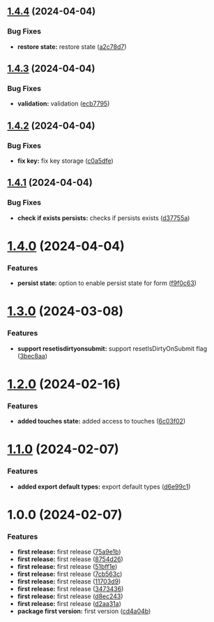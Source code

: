 ## [1.4.4](https://github.com/resourge/vue3-hook-form/compare/v1.4.3...v1.4.4) (2024-04-04)


### Bug Fixes

* **restore state:** restore state ([a2c78d7](https://github.com/resourge/vue3-hook-form/commit/a2c78d7b13ae3c5c92f85bcc160c58f6e9b300d3))

## [1.4.3](https://github.com/resourge/vue3-hook-form/compare/v1.4.2...v1.4.3) (2024-04-04)


### Bug Fixes

* **validation:** validation ([ecb7795](https://github.com/resourge/vue3-hook-form/commit/ecb7795bd47d79e5e7ef12cfa65d6eab1354cb83))

## [1.4.2](https://github.com/resourge/vue3-hook-form/compare/v1.4.1...v1.4.2) (2024-04-04)


### Bug Fixes

* **fix key:** fix key storage ([c0a5dfe](https://github.com/resourge/vue3-hook-form/commit/c0a5dfe154e73bf011bf2e92b282b7882fbdb2b2))

## [1.4.1](https://github.com/resourge/vue3-hook-form/compare/v1.4.0...v1.4.1) (2024-04-04)


### Bug Fixes

* **check if exists persists:** checks if persists exists ([d37755a](https://github.com/resourge/vue3-hook-form/commit/d37755a0cb175f6eb7d96cef080ae349ae1f4fe6))

# [1.4.0](https://github.com/resourge/vue3-hook-form/compare/v1.3.0...v1.4.0) (2024-04-04)


### Features

* **persist state:** option to enable persist state for form ([f9f0c63](https://github.com/resourge/vue3-hook-form/commit/f9f0c637e0f6537bfb9d67e6bdd5967f6fe5489a))

# [1.3.0](https://github.com/resourge/vue3-hook-form/compare/v1.2.0...v1.3.0) (2024-03-08)


### Features

* **support resetisdirtyonsubmit:** support resetIsDirtyOnSubmit flag ([3bec8aa](https://github.com/resourge/vue3-hook-form/commit/3bec8aa6a06f68c2c72094f43aa0579ce04c5c51))

# [1.2.0](https://github.com/resourge/vue3-hook-form/compare/v1.1.0...v1.2.0) (2024-02-16)


### Features

* **added touches state:** added access to touches ([6c03f02](https://github.com/resourge/vue3-hook-form/commit/6c03f025cd11b3665df9e08c26aa96ca331ec23a))

# [1.1.0](https://github.com/resourge/vue3-hook-form/compare/v1.0.0...v1.1.0) (2024-02-07)


### Features

* **added export default types:** export default types ([d6e99c1](https://github.com/resourge/vue3-hook-form/commit/d6e99c1e6f8e0f9f453a3cf35e93637e5cf40c92))

# 1.0.0 (2024-02-07)


### Features

* **first release:** first release ([75a9e1b](https://github.com/resourge/vue3-hook-form/commit/75a9e1ba58002705818aa6c30b1a31a704bbe1ec))
* **first release:** first release ([8754d26](https://github.com/resourge/vue3-hook-form/commit/8754d264aa2d10b3ef7b4db487b829551b6924cb))
* **first release:** first release ([51bff1e](https://github.com/resourge/vue3-hook-form/commit/51bff1e6229741b5c54ce3ecb31ff52ac1373a0a))
* **first release:** first release ([7cb563c](https://github.com/resourge/vue3-hook-form/commit/7cb563cb9c1ff5e5921a38b5548dac8d213a797f))
* **first release:** first release ([11703d9](https://github.com/resourge/vue3-hook-form/commit/11703d91272be5aeea2ff02d9f7a8e3070e13eba))
* **first release:** first release ([3473436](https://github.com/resourge/vue3-hook-form/commit/34734368b83efa80612058de8a6b408c920dc6c8))
* **first release:** first release ([d8ec243](https://github.com/resourge/vue3-hook-form/commit/d8ec243226740b96b1138d2b4782711f754dfb93))
* **first release:** first release ([d2aa31a](https://github.com/resourge/vue3-hook-form/commit/d2aa31ac9f30c099174e7103ae589b2fdf2b45c8))
* **package first version:** first version ([cd4a04b](https://github.com/resourge/vue3-hook-form/commit/cd4a04b90c0289067205aee9a4852eecc726062c))
